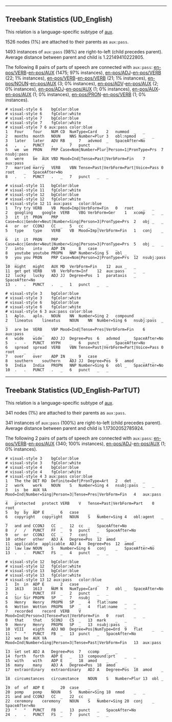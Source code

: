 

--------------------------------------------------------------------------------

## Treebank Statistics (UD_English)

This relation is a language-specific subtype of [aux]().

1526 nodes (1%) are attached to their parents as `aux:pass`.

1493 instances of `aux:pass` (98%) are right-to-left (child precedes parent).
Average distance between parent and child is 1.22149410222805.

The following 8 pairs of parts of speech are connected with `aux:pass`: [en-pos/VERB]()-[en-pos/AUX]() (1475; 97% instances), [en-pos/ADJ]()-[en-pos/VERB]() (22; 1% instances), [en-pos/VERB]()-[en-pos/VERB]() (21; 1% instances), [en-pos/NOUN]()-[en-pos/AUX]() (3; 0% instances), [en-pos/ADV]()-[en-pos/AUX]() (2; 0% instances), [en-pos/ADJ]()-[en-pos/AUX]() (1; 0% instances), [en-pos/AUX]()-[en-pos/AUX]() (1; 0% instances), [en-pos/PRON]()-[en-pos/VERB]() (1; 0% instances).


~~~ conllu
# visual-style 6	bgColor:blue
# visual-style 6	fgColor:white
# visual-style 7	bgColor:blue
# visual-style 7	fgColor:white
# visual-style 7 6 aux:pass	color:blue
1	Four	four	NUM	CD	NumType=Card	2	nummod	_	_
2	months	month	NOUN	NNS	Number=Plur	3	obl:npmod	_	_
3	later	later	ADV	RB	_	7	advmod	_	SpaceAfter=No
4	,	,	PUNCT	,	_	7	punct	_	_
5	we	we	PRON	PRP	Case=Nom|Number=Plur|Person=1|PronType=Prs	7	nsubj:pass	_	_
6	were	be	AUX	VBD	Mood=Ind|Tense=Past|VerbForm=Fin	7	aux:pass	_	_
7	married	marry	VERB	VBN	Tense=Past|VerbForm=Part|Voice=Pass	0	root	_	SpaceAfter=No
8	.	.	PUNCT	.	_	7	punct	_	_

~~~


~~~ conllu
# visual-style 11	bgColor:blue
# visual-style 11	fgColor:white
# visual-style 12	bgColor:blue
# visual-style 12	fgColor:white
# visual-style 12 11 aux:pass	color:blue
1	Try	try	VERB	VB	Mood=Imp|VerbForm=Fin	0	root	_	_
2	googling	google	VERB	VBG	VerbForm=Ger	1	xcomp	_	_
3	it	it	PRON	PRP	Case=Acc|Gender=Neut|Number=Sing|Person=3|PronType=Prs	2	obj	_	_
4	or	or	CCONJ	CC	_	5	cc	_	_
5	type	type	VERB	VB	Mood=Imp|VerbForm=Fin	1	conj	_	_
6	it	it	PRON	PRP	Case=Acc|Gender=Neut|Number=Sing|Person=3|PronType=Prs	5	obj	_	_
7	into	into	ADP	IN	_	8	case	_	_
8	youtube	youtube	PROPN	NNP	Number=Sing	5	obl	_	_
9	you	you	PRON	PRP	Case=Nom|Person=2|PronType=Prs	12	nsubj:pass	_	_
10	might	might	AUX	MD	VerbForm=Fin	12	aux	_	_
11	get	get	VERB	VB	VerbForm=Inf	12	aux:pass	_	_
12	lucky	lucky	ADJ	JJ	Degree=Pos	1	parataxis	_	SpaceAfter=No
13	.	.	PUNCT	.	_	1	punct	_	_

~~~


~~~ conllu
# visual-style 3	bgColor:blue
# visual-style 3	fgColor:white
# visual-style 6	bgColor:blue
# visual-style 6	fgColor:white
# visual-style 6 3 aux:pass	color:blue
1	Aplo.	aplo.	NOUN	NN	Number=Sing	2	compound	_	_
2	lineatus	lineatus	NOUN	NN	Number=Sing	6	nsubj:pass	_	_
3	are	be	VERB	VBP	Mood=Ind|Tense=Pres|VerbForm=Fin	6	aux:pass	_	_
4	wide	wide	ADJ	JJ	Degree=Pos	6	advmod	_	SpaceAfter=No
5	-	-	PUNCT	HYPH	_	6	punct	_	SpaceAfter=No
6	spread	spread	VERB	VBN	Tense=Past|VerbForm=Part|Voice=Pass	0	root	_	_
7	over	over	ADP	IN	_	9	case	_	_
8	southern	southern	ADJ	JJ	Degree=Pos	9	amod	_	_
9	India	India	PROPN	NNP	Number=Sing	6	obl	_	SpaceAfter=No
10	.	.	PUNCT	.	_	6	punct	_	_

~~~




--------------------------------------------------------------------------------

## Treebank Statistics (UD_English-ParTUT)

This relation is a language-specific subtype of [aux]().

341 nodes (1%) are attached to their parents as `aux:pass`.

341 instances of `aux:pass` (100%) are right-to-left (child precedes parent).
Average distance between parent and child is 1.17302052785924.

The following 2 pairs of parts of speech are connected with `aux:pass`: [en-pos/VERB]()-[en-pos/AUX]() (340; 100% instances), [en-pos/ADJ]()-[en-pos/AUX]() (1; 0% instances).


~~~ conllu
# visual-style 3	bgColor:blue
# visual-style 3	fgColor:white
# visual-style 4	bgColor:blue
# visual-style 4	fgColor:white
# visual-style 4 3 aux:pass	color:blue
1	The	the	DET	RD	Definite=Def|PronType=Art	2	det	_	_
2	work	work	NOUN	S	Number=Sing	4	nsubj:pass	_	_
3	is	be	AUX	VA	Mood=Ind|Number=Sing|Person=3|Tense=Pres|VerbForm=Fin	4	aux:pass	_	_
4	protected	protect	VERB	V	Tense=Past|VerbForm=Part	0	root	_	_
5	by	by	ADP	E	_	6	case	_	_
6	copyright	copyright	NOUN	S	Number=Sing	4	obl:agent	_	_
7	and	and	CCONJ	CC	_	12	cc	_	SpaceAfter=No
8	/	/	PUNCT	FF	_	9	punct	_	SpaceAfter=No
9	or	or	CCONJ	CC	_	7	conj	_	_
10	other	other	ADJ	A	Degree=Pos	12	amod	_	_
11	applicable	applicable	ADJ	A	Degree=Pos	12	amod	_	_
12	law	law	NOUN	S	Number=Sing	6	conj	_	SpaceAfter=No
13	.	.	PUNCT	FS	_	4	punct	_	_

~~~


~~~ conllu
# visual-style 12	bgColor:blue
# visual-style 12	fgColor:white
# visual-style 13	bgColor:blue
# visual-style 13	fgColor:white
# visual-style 13 12 aux:pass	color:blue
1	In	in	ADP	E	_	2	case	_	_
2	1613	1613	NUM	N	NumType=Card	7	obl	_	SpaceAfter=No
3	,	,	PUNCT	FF	_	2	punct	_	_
4	Sir	Sir	PROPN	SP	_	7	nsubj	_	_
5	Henry	Henry	PROPN	SP	_	4	flat:name	_	_
6	Wotton	Wotton	PROPN	SP	_	4	flat:name	_	_
7	recorded	record	VERB	V	Mood=Ind|Person=3|Tense=Past|VerbForm=Fin	0	root	_	_
8	that	that	SCONJ	CS	_	13	mark	_	_
9	Henry	Henry	PROPN	SP	_	13	nsubj:pass	_	_
10	VIII	eigth	ADJ	NO	Degree=Pos|NumType=Ord	9	flat	_	_
11	"	"	PUNCT	FB	_	13	punct	_	SpaceAfter=No
12	was	be	AUX	VA	Mood=Ind|Number=Sing|Person=3|Tense=Past|VerbForm=Fin	13	aux:pass	_	_
13	set	set	ADJ	A	Degree=Pos	7	ccomp	_	_
14	forth	forth	ADP	E	_	13	compound:prt	_	_
15	with	with	ADP	E	_	18	amod	_	_
16	many	many	ADJ	A	Degree=Pos	18	amod	_	_
17	extraordinary	extraordinary	ADJ	A	Degree=Pos	18	amod	_	_
18	circumstances	circumstance	NOUN	S	Number=Plur	13	obl	_	_
19	of	of	ADP	E	_	20	case	_	_
20	pomp	pomp	NOUN	S	Number=Sing	18	nmod	_	_
21	and	and	CCONJ	CC	_	22	cc	_	_
22	ceremony	ceremony	NOUN	S	Number=Sing	20	conj	_	SpaceAfter=No
23	"	"	PUNCT	FB	_	13	punct	_	SpaceAfter=No
24	.	.	PUNCT	FS	_	7	punct	_	_

~~~


